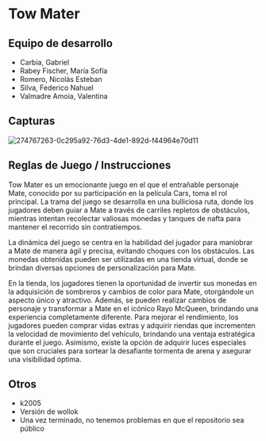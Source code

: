 # Tow Mater

## Equipo de desarrollo

- Carbia, Gabriel
- Rabey Fischer, María Sofía
- Romero, Nicolás Esteban
- Silva, Federico Nahuel
- Valmadre Amoia, Valentina

## Capturas

![274767263-0c295a92-76d3-4de1-892d-f44964e70d11](https://github.com/pdepviernestm/2023-tpgame-mate-lavado/assets/129192258/cccc25e0-39ad-4491-b3a9-cc162ff6ec1a)

## Reglas de Juego / Instrucciones

Tow Mater es un emocionante juego en el que el entrañable personaje Mate, conocido por su participación en la película Cars, toma el rol principal. La trama del juego se desarrolla en una bulliciosa ruta, donde los jugadores deben guiar a Mate a través de carriles repletos de obstáculos, mientras intentan recolectar valiosas monedas y tanques de nafta para mantener el recorrido sin contratiempos.

La dinámica del juego se centra en la habilidad del jugador para maniobrar a Mate de manera ágil y precisa, evitando choques con los obstáculos. Las monedas obtenidas pueden ser utilizadas en una tienda virtual, donde se brindan diversas opciones de personalización para Mate.

En la tienda, los jugadores tienen la oportunidad de invertir sus monedas en la adquisición de sombreros y cambios de color para Mate, otorgándole un aspecto único y atractivo. Además, se pueden realizar cambios de personaje y transformar a Mate en el icónico Rayo McQueen, brindando una experiencia completamente diferente. Para mejorar el rendimiento, los jugadores pueden comprar vidas extras y adquirir riendas que incrementen la velocidad de movimiento del vehículo, brindando una ventaja estratégica durante el juego. Asimismo, existe la opción de adquirir luces especiales que son cruciales para sortear la desafiante tormenta de arena y asegurar una visibilidad óptima.


## Otros

- k2005
- Versión de wollok
- Una vez terminado, no tenemos problemas en que el repositorio sea público
